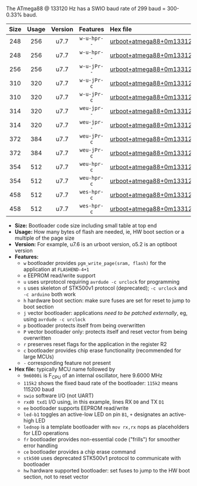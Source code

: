 The ATmega88 @ 133120 Hz has a SWIO baud rate of 299 baud = 300-0.33% baud.

|Size|Usage|Version|Features|Hex file|
|:-:|:-:|:-:|:-:|:--|
|248|256|u7.7|`w-u-hpr--`|[urboot+atmega88+0m133120i++++0k3_swio_rxd0_txd1_led+b5_hw.hex](https://raw.githubusercontent.com/stefanrueger/urboot.hex/main/mcus/atmega88/internal_oscillator/fint+0m133120_Hz/br++++0k3_bps/urboot+atmega88+0m133120i++++0k3_swio_rxd0_txd1_led+b5_hw.hex)|
|248|256|u7.7|`w-u-hpr--`|[urboot+atmega88+0m133120i++++0k3_swio_rxd0_txd1_lednop_hw.hex](https://raw.githubusercontent.com/stefanrueger/urboot.hex/main/mcus/atmega88/internal_oscillator/fint+0m133120_Hz/br++++0k3_bps/urboot+atmega88+0m133120i++++0k3_swio_rxd0_txd1_lednop_hw.hex)|
|256|256|u7.7|`w-u-jPr--`|[urboot+atmega88+0m133120i++++0k3_swio_rxd0_txd1.hex](https://raw.githubusercontent.com/stefanrueger/urboot.hex/main/mcus/atmega88/internal_oscillator/fint+0m133120_Hz/br++++0k3_bps/urboot+atmega88+0m133120i++++0k3_swio_rxd0_txd1.hex)|
|310|320|u7.7|`w-u-jPr-c`|[urboot+atmega88+0m133120i++++0k3_swio_rxd0_txd1_led+b5_fr_ce.hex](https://raw.githubusercontent.com/stefanrueger/urboot.hex/main/mcus/atmega88/internal_oscillator/fint+0m133120_Hz/br++++0k3_bps/urboot+atmega88+0m133120i++++0k3_swio_rxd0_txd1_led+b5_fr_ce.hex)|
|310|320|u7.7|`w-u-jPr-c`|[urboot+atmega88+0m133120i++++0k3_swio_rxd0_txd1_lednop_fr_ce.hex](https://raw.githubusercontent.com/stefanrueger/urboot.hex/main/mcus/atmega88/internal_oscillator/fint+0m133120_Hz/br++++0k3_bps/urboot+atmega88+0m133120i++++0k3_swio_rxd0_txd1_lednop_fr_ce.hex)|
|314|320|u7.7|`weu-jpr--`|[urboot+atmega88+0m133120i++++0k3_swio_rxd0_txd1_ee_led+b5.hex](https://raw.githubusercontent.com/stefanrueger/urboot.hex/main/mcus/atmega88/internal_oscillator/fint+0m133120_Hz/br++++0k3_bps/urboot+atmega88+0m133120i++++0k3_swio_rxd0_txd1_ee_led+b5.hex)|
|314|320|u7.7|`weu-jpr--`|[urboot+atmega88+0m133120i++++0k3_swio_rxd0_txd1_ee_lednop.hex](https://raw.githubusercontent.com/stefanrueger/urboot.hex/main/mcus/atmega88/internal_oscillator/fint+0m133120_Hz/br++++0k3_bps/urboot+atmega88+0m133120i++++0k3_swio_rxd0_txd1_ee_lednop.hex)|
|372|384|u7.7|`weu-jPr-c`|[urboot+atmega88+0m133120i++++0k3_swio_rxd0_txd1_ee_led+b5_fr_ce.hex](https://raw.githubusercontent.com/stefanrueger/urboot.hex/main/mcus/atmega88/internal_oscillator/fint+0m133120_Hz/br++++0k3_bps/urboot+atmega88+0m133120i++++0k3_swio_rxd0_txd1_ee_led+b5_fr_ce.hex)|
|372|384|u7.7|`weu-jPr-c`|[urboot+atmega88+0m133120i++++0k3_swio_rxd0_txd1_ee_lednop_fr_ce.hex](https://raw.githubusercontent.com/stefanrueger/urboot.hex/main/mcus/atmega88/internal_oscillator/fint+0m133120_Hz/br++++0k3_bps/urboot+atmega88+0m133120i++++0k3_swio_rxd0_txd1_ee_lednop_fr_ce.hex)|
|354|512|u7.7|`weu-hpr-c`|[urboot+atmega88+0m133120i++++0k3_swio_rxd0_txd1_ee_led+b5_fr_ce_hw.hex](https://raw.githubusercontent.com/stefanrueger/urboot.hex/main/mcus/atmega88/internal_oscillator/fint+0m133120_Hz/br++++0k3_bps/urboot+atmega88+0m133120i++++0k3_swio_rxd0_txd1_ee_led+b5_fr_ce_hw.hex)|
|354|512|u7.7|`weu-hpr-c`|[urboot+atmega88+0m133120i++++0k3_swio_rxd0_txd1_ee_lednop_fr_ce_hw.hex](https://raw.githubusercontent.com/stefanrueger/urboot.hex/main/mcus/atmega88/internal_oscillator/fint+0m133120_Hz/br++++0k3_bps/urboot+atmega88+0m133120i++++0k3_swio_rxd0_txd1_ee_lednop_fr_ce_hw.hex)|
|458|512|u7.7|`wes-hpr-c`|[urboot+atmega88+0m133120i++++0k3_swio_rxd0_txd1_ee_led+b5_fr_ce_stk500_hw.hex](https://raw.githubusercontent.com/stefanrueger/urboot.hex/main/mcus/atmega88/internal_oscillator/fint+0m133120_Hz/br++++0k3_bps/urboot+atmega88+0m133120i++++0k3_swio_rxd0_txd1_ee_led+b5_fr_ce_stk500_hw.hex)|
|458|512|u7.7|`wes-hpr-c`|[urboot+atmega88+0m133120i++++0k3_swio_rxd0_txd1_ee_lednop_fr_ce_stk500_hw.hex](https://raw.githubusercontent.com/stefanrueger/urboot.hex/main/mcus/atmega88/internal_oscillator/fint+0m133120_Hz/br++++0k3_bps/urboot+atmega88+0m133120i++++0k3_swio_rxd0_txd1_ee_lednop_fr_ce_stk500_hw.hex)|

- **Size:** Bootloader code size including small table at top end
- **Usage:** How many bytes of flash are needed, ie, HW boot section or a multiple of the page size
- **Version:** For example, u7.6 is an urboot version, o5.2 is an optiboot version
- **Features:**
  + `w` bootloader provides `pgm_write_page(sram, flash)` for the application at `FLASHEND-4+1`
  + `e` EEPROM read/write support
  + `u` uses urprotocol requiring `avrdude -c urclock` for programming
  + `s` uses skeleton of STK500v1 protocol (deprecated); `-c urclock` and `-c arduino` both work
  + `h` hardware boot section: make sure fuses are set for reset to jump to boot section
  + `j` vector bootloader: applications *need to be patched externally*, eg, using `avrdude -c urclock`
  + `p` bootloader protects itself from being overwritten
  + `P` vector bootloader only: protects itself and reset vector from being overwritten
  + `r` preserves reset flags for the application in the register R2
  + `c` bootloader provides chip erase functionality (recommended for large MCUs)
  + `-` corresponding feature not present
- **Hex file:** typically MCU name followed by
  + `9m6000i` is F<sub>CPU</sub> of an internal oscillator, here 9.6000 MHz
  + `115k2` shows the fixed baud rate of the bootloader: `115k2` means 115200 baud
  + `swio` software I/O (not UART)
  + `rxd0 txd1` I/O using, in this example, lines RX `D0` and TX `D1`
  + `ee` bootloader supports EEPROM read/write
  + `led-b1` toggles an active-low LED on pin `B1`, `+` designates an active-high LED
  + `lednop` is a template bootloader with `mov rx,rx` nops as placeholders for LED operations
  + `fr` bootloader provides non-essential code ("frills") for smoother error handling
  + `ce` bootloader provides a chip erase command
  + `stk500` uses deprecated STK500v1 protocol to communicate with bootloader
  + `hw` hardware supported bootloader: set fuses to jump to the HW boot section, not to reset vector

